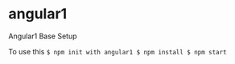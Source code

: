 # angular1
Angular1 Base Setup

To use this
`
$ npm init with angular1
$ npm install
$ npm start
`

